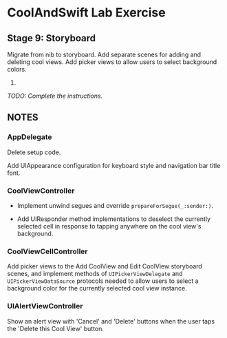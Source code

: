 # CoolAndSwift Lab Exercise

## Stage 9: Storyboard

Migrate from nib to storyboard. Add separate scenes for adding and deleting
cool views. Add picker views to allow users to select background colors.

1. 

_TODO: Complete the instructions._


## NOTES

### AppDelegate

Delete setup code.

Add UIAppearance configuration for keyboard style and navigation bar title font.


### CoolViewController

* Implement unwind segues and override `prepareForSegue(_:sender:)`.

* Add UIResponder method implementations to deselect the currently selected cell
in response to tapping anywhere on the cool view's background.

### CoolViewCellController

Add picker views to the Add CoolView and Edit CoolView storyboard scenes, and
implement methods of `UIPickerViewDelegate` and `UIPickerViewDataSource` 
protocols needed to allow users to select a background color for the currently
selected cool view instance.


### UIAlertViewController

Show an alert view with 'Cancel' and 'Delete' buttons when the user taps the
'Delete this Cool View' button.
